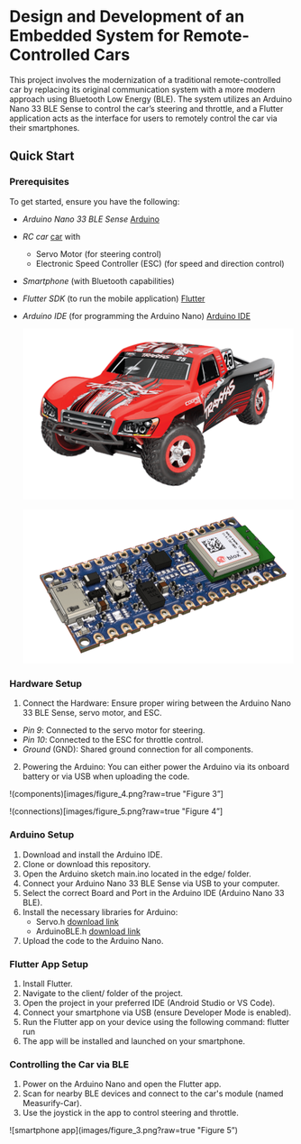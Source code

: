 # Design and Development of an Embedded System for Remote-Controlled Cars
This project involves the modernization of a traditional remote-controlled car by replacing its original communication system with a more modern approach using Bluetooth Low Energy (BLE). The system utilizes an Arduino Nano 33 BLE Sense to control the car’s steering and throttle, and a Flutter application acts as the interface for users to remotely control the car via their smartphones.
## Quick Start
### Prerequisites
To get started, ensure you have the following:
- *Arduino Nano 33 BLE Sense* [Arduino](https://docs.arduino.cc/hardware/nano-33-ble-sense/)
- *RC car* [car](https://traxxas.com/products/models/electric/58034-8-slash) with
  - Servo Motor (for steering control)
  - Electronic Speed Controller (ESC) (for speed and direction control)
- *Smartphone* (with Bluetooth capabilities)
- *Flutter SDK* (to run the mobile application) [Flutter](https://docs.flutter.dev/get-started/install)
- *Arduino IDE* (for programming the Arduino Nano) [Arduino IDE](https://www.arduino.cc/en/software)

  ![RC car](images/figure1.png)
  
  ![Arduino Nano](images/figure_2.png?raw=true "Arduino Nano")
### Hardware Setup
1) Connect the Hardware: Ensure proper wiring between the Arduino Nano 33 BLE Sense, servo motor, and ESC.
  - *Pin 9*: Connected to the servo motor for steering.
  - *Pin 10*: Connected to the ESC for throttle control.
  - *Ground* (GND): Shared ground connection for all components.
2) Powering the Arduino: You can either power the Arduino via its onboard battery or via USB when uploading the code.

!(components)[images/figure_4.png?raw=true "Figure 3”]

!(connections)[images/figure_5.png?raw=true "Figure 4”]
### Arduino Setup
1) Download and install the Arduino IDE.
2) Clone or download this repository.
3) Open the Arduino sketch main.ino located in the edge/ folder.
4) Connect your Arduino Nano 33 BLE Sense via USB to your computer.
5) Select the correct Board and Port in the Arduino IDE (Arduino Nano 33 BLE).
6) Install the necessary libraries for Arduino:
	- Servo.h [download link](https://docs.arduino.cc/libraries/servo/)
	- ArduinoBLE.h [download link](https://docs.arduino.cc/libraries/arduinoble/)
7) Upload the code to the Arduino Nano.
### Flutter App Setup
1) Install Flutter.
2) Navigate to the client/ folder of the project.
3) Open the project in your preferred IDE (Android Studio or VS Code).
4) Connect your smartphone via USB (ensure Developer Mode is enabled).
5) Run the Flutter app on your device using the following command:
flutter run
6) The app will be installed and launched on your smartphone.
### Controlling the Car via BLE
1) Power on the Arduino Nano and open the Flutter app.
2) Scan for nearby BLE devices and connect to the car's module (named Measurify-Car).
3) Use the joystick in the app to control steering and throttle.
   
![smartphone app](images/figure_3.png?raw=true "Figure 5”)
